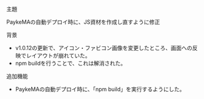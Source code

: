 主題

PaykeMAの自動デプロイ時に、JS資材を作成し直すように修正

背景

- v1.0.12の更新で、アイコン・ファビコン画像を変更したところ、画面への反映でレイアウトが崩れていた。
- npm buildを行うことで、これは解消された。

追加機能

- PaykeMAの自動デプロイ時に、「npm build」を実行するようにした。
